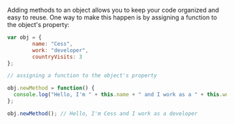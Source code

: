 Adding methods to an object allows you to keep your code organized and easy to reuse. One way to make this happen is by assigning a function to the object's property:

```javascript
var obj = {
        name: "Cess",
        work: "developer",
        countryVisits: 3
};

// assigning a function to the object's property

obj.newMethod = function() {
  console.log("Hello, I'm " + this.name + " and I work as a " + this.work );
};

obj.newMethod(); // Hello, I'm Cess and I work as a developer
``` 